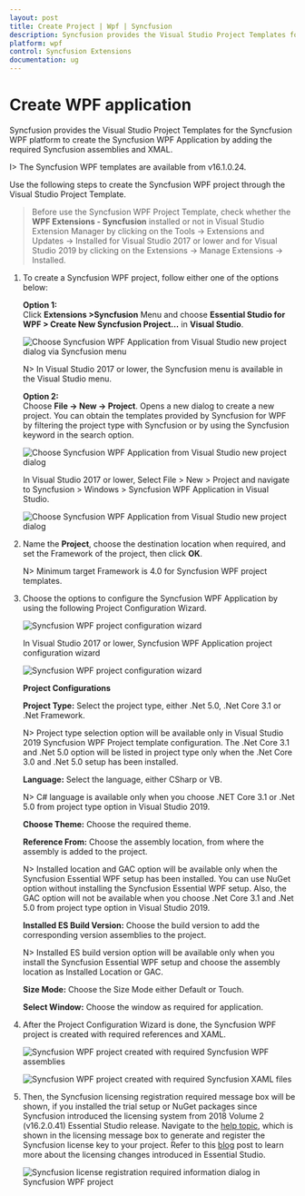 ```yaml
---
layout: post
title: Create Project | Wpf | Syncfusion
description: Syncfusion provides the Visual Studio Project Templates for the Syncfusion WPF platform to create Syncfusion WPF Application by addiing the required assemblies
platform: wpf
control: Syncfusion Extensions
documentation: ug
---
```



# Create WPF application

Syncfusion provides the Visual Studio Project Templates for the Syncfusion WPF platform to create the Syncfusion WPF Application by adding the required Syncfusion assemblies and XMAL. 

I> The Syncfusion WPF templates are available from v16.1.0.24. 

Use the following steps to create the Syncfusion WPF project through the Visual Studio Project Template. 

> Before use the Syncfusion WPF Project Template, check whether the **WPF Extensions - Syncfusion** installed or not in Visual Studio Extension Manager by clicking on the Tools -> Extensions and Updates -> Installed for Visual Studio 2017 or lower and for Visual Studio 2019 by clicking on the Extensions -> Manage Extensions -> Installed.

1. To create a Syncfusion WPF project, follow either one of the options below:

   **Option 1:**  
   Click **Extensions >Syncfusion** Menu and choose **Essential Studio for WPF > Create New Syncfusion Project…**  in **Visual Studio**.
    
   ![Choose Syncfusion WPF Application from Visual Studio new project dialog via Syncfusion menu](Project-Template-images\Syncfusion_Menu_ProjectTemplate.png)

   N> In Visual Studio 2017 or lower, the Syncfusion menu is available in the Visual Studio menu.

   **Option 2:**   
   Choose **File -> New -> Project**. Opens a new dialog to create a new project. You can obtain the templates provided by Syncfusion for WPF by filtering the project type with Syncfusion or by using the Syncfusion keyword in the search option.

   ![Choose Syncfusion WPF Application from Visual Studio new project dialog](Project-Template-images\Syncfusion-Project-Template-Gallery2019-1.png)

   In Visual Studio 2017 or lower, Select File > New > Project and navigate to Syncfusion > Windows > Syncfusion WPF Application in Visual Studio. 

   ![Choose Syncfusion WPF Application from Visual Studio new project dialog](Project-Template-images\Syncfusion-Project-Template-Gallery-1.png)

2. Name the **Project**, choose the destination location when required, and set the Framework of the project, then click **OK**.  

   N> Minimum target Framework is 4.0 for Syncfusion WPF project templates. 

3. Choose the options to configure the Syncfusion WPF Application by using the following Project Configuration Wizard.  
  
   ![Syncfusion WPF project configuration wizard](Project-Template-images\Syncfusion-Project-Template-Gallery2019-2.png)
                                                 
   In Visual Studio 2017 or lower, Syncfusion WPF Application project configuration wizard 

   ![Syncfusion WPF project configuration wizard](Project-Template-images\Syncfusion-Project-Template-Gallery-2.png)

   **Project Configurations**

   **Project Type:** Select the project type, either .Net 5.0, .Net Core 3.1 or .Net Framework.

   N> Project type selection option will be available only in Visual Studio 2019 Syncfusion WPF Project template configuration. The .Net Core 3.1 and .Net 5.0 option will be listed in project type only when the .Net Core 3.0 and .Net 5.0 setup has been installed.  

   **Language:** Select the language, either CSharp or VB.

   N> C# language is available only when you choose .NET Core 3.1 or .Net 5.0 from project type option in Visual Studio 2019.

   **Choose Theme:** Choose the required theme.

   **Reference From:** Choose the assembly location, from where the assembly is added to the project.

   N> Installed location and GAC option will be available only when the Syncfusion Essential WPF setup has been installed. You can use NuGet option without installing the Syncfusion Essential WPF setup. Also, the GAC option will not be available when you choose .Net Core 3.1 and .Net 5.0 from project type option in Visual Studio 2019.

   **Installed ES Build Version:** Choose the build version to add the corresponding version assemblies to the project.

   N> Installed ES build version option will be available only when you install the Syncfusion Essential WPF setup and choose the assembly location as Installed Location or GAC.

   **Size Mode:** Choose the Size Mode either Default or Touch.

   **Select Window:** Choose the window as required for application.
      
4. After the Project Configuration Wizard is done, the Syncfusion WPF project is created with required references and XAML. 

   ![Syncfusion WPF project created with required Syncfusion WPF assemblies](Project-Template-images\Syncfusion-Project-Template-Gallery-7.png)

   ![Syncfusion WPF project created with required Syncfusion XAML files](Project-Template-images\Syncfusion-Project-Template-Gallery-8.png)

5. Then, the Syncfusion licensing registration required message box will be shown, if you installed the trial setup or NuGet packages since Syncfusion introduced the licensing system from 2018 Volume 2 (v16.2.0.41) Essential Studio release. Navigate to the [help topic](https://help.syncfusion.com/common/essential-studio/licensing/license-key#how-to-generate-syncfusion-license-key), which is shown in the licensing message box to generate and register the Syncfusion license key to your project. Refer to this [blog](https://blog.syncfusion.com/post/Whats-New-in-2018-Volume-2-Licensing-Changes-in-the-1620x-Version-of-Essential-Studio.aspx) post to learn more about the licensing changes introduced in Essential Studio.

   ![Syncfusion license registration required information dialog in Syncfusion WPF project](Project-Template-images\Syncfusion-Project-Template-Gallery-9.png)   